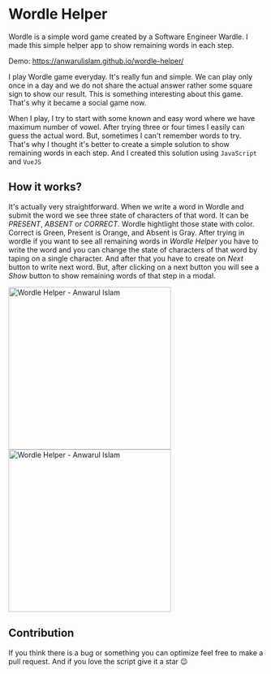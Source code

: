 # Wordle Helper
Wordle is a simple word game created by a Software Engineer Wardle. I made this simple helper app to show remaining words in each step.

Demo: https://anwarulislam.github.io/wordle-helper/

I play Wordle game everyday. It's really fun and simple. We can play only once in a day and we do not share the actual answer rather some square sign to show our result. This is something interesting about this game. That's why it became a social game now.

When I play, I try to start with some known and easy word where we have maximum number of vowel. After trying three or four times I easily can guess the actual word. But, sometimes I can't remember words to try. That's why I thought it's better to create a simple solution to show remaining words in each step. And I created this solution using `JavaScript` and `VueJS`

## How it works?

It's actually very straightforward. When we write a word in Wordle and submit the word we see three state of characters of that word. It can be *PRESENT*, *ABSENT* or *CORRECT*. Wordle hightlight those state with color. Correct is Green, Present is Orange, and Absent is Gray. After trying in wordle if you want to see all remaining words in *Wordle Helper* you have to write the word and you can change the state of characters of that word by taping on a single character. And after that you have to create on *Next* button to write next word. But, after clicking on a next button you will see a *Show* button to show remaining words of that step in a modal.

<a><img src="https://user-images.githubusercontent.com/26295990/152162355-ead50a50-202a-49a8-9188-bc8c3384fa8c.png" align="left" height="auto" width="320" alt="Wordle Helper - Anwarul Islam"></a>
<a><img src="https://user-images.githubusercontent.com/26295990/152162427-a69258e7-b464-4030-8d05-522ec52b7dfb.png" align="center" height="auto" width="320" alt="Wordle Helper - Anwarul Islam"></a>


## Contribution

If you think there is a bug or something you can optimize feel free to make a pull request. And if you love the script give it a star 😉
